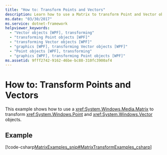 ```yaml
---
title: "How to: Transform Points and Vectors"
description: Learn how to use a Matrix to transform Point and Vector objects.
ms.date: "03/30/2017"
ms.service: dotnet-framework
helpviewer_keywords: 
  - "Vector objects [WPF], transforming"
  - "transforming Point objects [WPF]"
  - "transforming Vector objects [WPF]"
  - "graphics [WPF], transforming Vector objects [WPF]"
  - "Point objects [WPF], transforming"
  - "graphics [WPF], transforming Point objects [WPF]"
ms.assetid: 9fff2742-9162-46be-bc88-310fc3900af4
---
```

# How to: Transform Points and Vectors

This example shows how to use a <xref:System.Windows.Media.Matrix> to transform <xref:System.Windows.Point> and <xref:System.Windows.Vector> objects.

## Example

[!code-csharp[MatrixExamples_snip#MatrixTransformExamples_csharp](~/samples/snippets/csharp/VS_Snippets_Wpf/MatrixExamples_snip/CSharp/MatrixExample.cs#matrixtransformexamples_csharp)]
